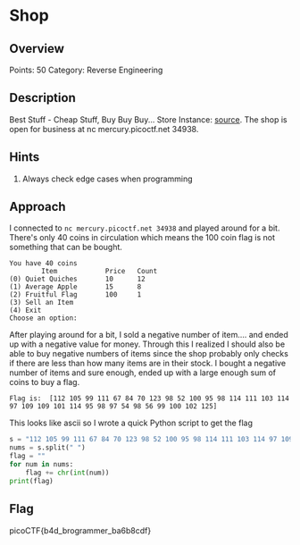 # Shop

## Overview

Points: 50
Category: Reverse Engineering

## Description

Best Stuff - Cheap Stuff, Buy Buy Buy... Store Instance: [source](https://github.com/v341196137/PicoCTF2021-Writeup/blob/main/Reverse%20Engineering/Shop/source). The shop is open for business at nc mercury.picoctf.net 34938.

## Hints

1. Always check edge cases when programming

## Approach

I connected to `nc mercury.picoctf.net 34938` and played around for a bit. There's only 40 coins in circulation which means the 100 coin flag is not something that can be bought.

```text
You have 40 coins
        Item            Price   Count
(0) Quiet Quiches       10      12
(1) Average Apple       15      8
(2) Fruitful Flag       100     1
(3) Sell an Item
(4) Exit
Choose an option:
```

After playing around for a bit, I sold a negative number of item.... and ended up with a negative value for money. Through this I realized I should also be able to buy negative numbers of items since the shop probably only checks if there are less than how many items are in their stock. I bought a negative number of items and sure enough, ended up with a large enough sum of coins to buy a flag.

```text
Flag is:  [112 105 99 111 67 84 70 123 98 52 100 95 98 114 111 103 114 97 109 109 101 114 95 98 97 54 98 56 99 100 102 125]
```

This looks like ascii so I wrote a quick Python script to get the flag

```python
s = "112 105 99 111 67 84 70 123 98 52 100 95 98 114 111 103 114 97 109 109 101 114 95 98 97 54 98 56 99 100 102 125"
nums = s.split(" ")
flag = ""
for num in nums:
    flag += chr(int(num))
print(flag)
```

## Flag

picoCTF{b4d_brogrammer_ba6b8cdf}
